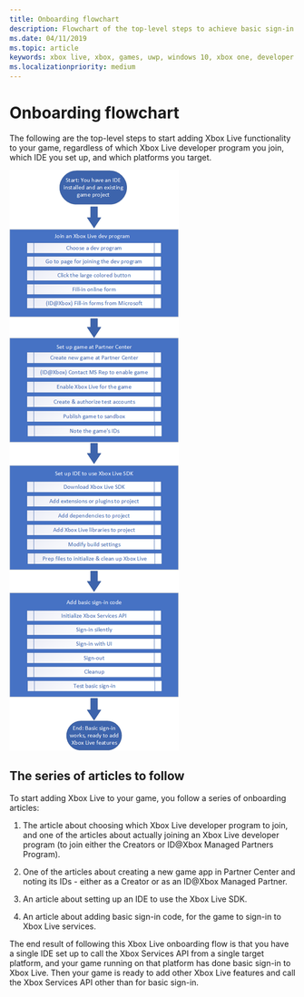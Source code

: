 ```yaml
---
title: Onboarding flowchart
description: Flowchart of the top-level steps to achieve basic sign-in.
ms.date: 04/11/2019
ms.topic: article
keywords: xbox live, xbox, games, uwp, windows 10, xbox one, developer program
ms.localizationpriority: medium
---
```


# Onboarding flowchart

The following are the top-level steps to start adding Xbox Live functionality to your game, regardless of which Xbox Live developer program you join, which IDE you set up, and which platforms you target.

   ![Steps to set up Xbox Live](onboarding-flow.png)


## The series of articles to follow

To start adding Xbox Live to your game, you follow a series of onboarding articles:

1. The article about choosing which Xbox Live developer program to join, and one of the articles about actually joining an Xbox Live developer program (to join either the Creators or ID@Xbox Managed Partners Program).

2. One of the articles about creating a new game app in Partner Center and noting its IDs - either as a Creator or as an ID@Xbox Managed Partner.

3. An article about setting up an IDE to use the Xbox Live SDK.
   <!-- There is a version of this article for each combination of IDE and target platform, for each developer program. -->

4. An article about adding basic sign-in code, for the game to sign-in to Xbox Live services.
   <!-- There are several versions of this article, based on which platform you target: Mobile (Android or iOS), Windows 10, and Xbox. -->

The end result of following this Xbox Live onboarding flow is that you have a single IDE set up to call the Xbox Services API from a single target platform, and your game running on that platform has done basic sign-in to Xbox Live.
Then your game is ready to add other Xbox Live features and call the Xbox Services API other than for basic sign-in.
